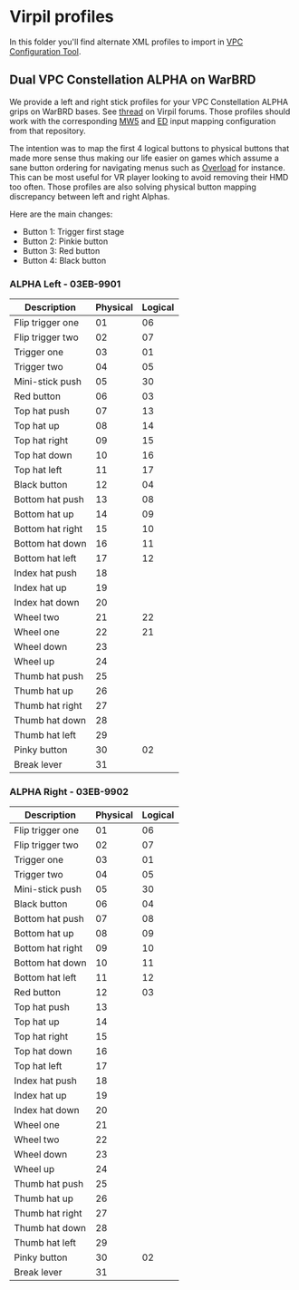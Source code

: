 
# Virpil profiles  

In this folder you'll find alternate XML profiles to import in [VPC Configuration Tool].

## Dual VPC Constellation ALPHA on WarBRD

We provide a left and right stick profiles for your VPC Constellation ALPHA grips on WarBRD bases.
See [thread](https://forum.virpil.com/index.php?/topic/2069-alternate-alpha-profiles) on Virpil forums. 
Those profiles should work with the corresponding [MW5] and [ED] input mapping configuration from that repository.

The intention was to map the first 4 logical buttons to physical buttons that made more sense thus making our life easier on games which assume a sane button ordering for navigating menus such as [Overload] for instance. This can be most useful for VR player looking to avoid removing their HMD too often. Those profiles are also solving physical button mapping discrepancy between left and right Alphas.

Here are the main changes:
- Button 1: Trigger first stage
- Button 2: Pinkie button
- Button 3: Red button
- Button 4: Black button

### ALPHA Left - 03EB-9901

| Description       | Physical | Logical |
| ----------------- | -------- | ------- |
| Flip trigger one  |    01    |    06   |
| Flip trigger two  |    02    |    07   |
| Trigger one       |    03    |    01   |
| Trigger two       |    04    |    05   |
| Mini-stick push   |    05    |    30   |
| Red button        |    06    |    03   |   
| Top hat push      |    07    |    13   |
| Top hat up        |    08    |    14   |
| Top hat right     |    09    |    15   |
| Top hat down      |    10    |    16   |
| Top hat left      |    11    |    17   |
| Black button      |    12    |    04   |
| Bottom hat push   |    13    |    08   |
| Bottom hat up     |    14    |    09   |
| Bottom hat right  |    15    |    10   |
| Bottom hat down   |    16    |    11   |
| Bottom hat left   |    17    |    12   |
| Index hat push    |    18    |         |
| Index hat up      |    19    |         |
| Index hat down    |    20    |         |
| Wheel two         |    21    |    22   |
| Wheel one         |    22    |    21   |
| Wheel down        |    23    |         |
| Wheel up          |    24    |         |
| Thumb hat push    |    25    |         |
| Thumb hat up      |    26    |         |
| Thumb hat right   |    27    |         |
| Thumb hat down    |    28    |         |
| Thumb hat left    |    29    |         |
| Pinky button      |    30    |    02   |
| Break lever       |    31    |         |


### ALPHA Right - 03EB-9902

| Description       | Physical | Logical |
| ----------------- | -------- | ------- |
| Flip trigger one  |    01    |    06   |
| Flip trigger two  |    02    |    07   |
| Trigger one       |    03    |    01   |
| Trigger two       |    04    |    05   |
| Mini-stick push   |    05    |    30   |
| Black button      |    06    |    04   |   
| Bottom hat push   |    07    |    08   |
| Bottom hat up     |    08    |    09   |
| Bottom hat right  |    09    |    10   |
| Bottom hat down   |    10    |    11   |
| Bottom hat left   |    11    |    12   |
| Red button        |    12    |    03   |
| Top hat push      |    13    |         |
| Top hat up        |    14    |         |
| Top hat right     |    15    |         |
| Top hat down      |    16    |         |
| Top hat left      |    17    |         |
| Index hat push    |    18    |         |
| Index hat up      |    19    |         |
| Index hat down    |    20    |         |
| Wheel one         |    21    |         |
| Wheel two         |    22    |         |
| Wheel down        |    23    |         |
| Wheel up          |    24    |         |
| Thumb hat push    |    25    |         |
| Thumb hat up      |    26    |         |
| Thumb hat right   |    27    |         |
| Thumb hat down    |    28    |         |
| Thumb hat left    |    29    |         |
| Pinky button      |    30    |    02   |
| Break lever       |    31    |         |

[MW5]: ../../Games/MW5/
[ED]: ../../Games/Elite%20Dangerous/
[VPC Configuration Tool]: https://support.virpil.com/en/support/solutions/articles/47001121642-vpc-software-technical-overview
[Overload]: https://playoverload.com
